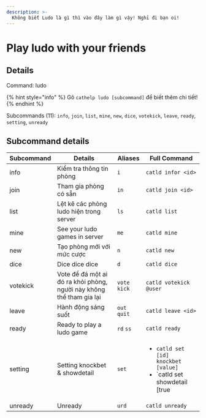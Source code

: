 ```yaml
---
description: >-
  Không biết Ludo là gì thì vào đây làm gì vậy! Nghỉ đi bạn oi!
---
```


# Play ludo with your friends

## Details

Command: ludo

{% hint style="info" %}
Gõ `cathelp ludo [subcommand]` để biết thêm chi tiết!
{% endhint %}

Subcommands (11): `info`, `join`, `list`, `mine`, `new`, `dice`, `votekick`, `leave`, `ready`, `setting`, `unready`

## Subcommand details

| Subcommand | Details                                                          | Aliases       | Full Command                                                                                                                      |
| ---------- | ---------------------------------------------------------------- | ------------- | --------------------------------------------------------------------------------------------------------------------------------- |
| info       | Kiểm tra thông tin phòng                                         | `i`           | `catld infor <id>`                                                                                                                |
| join       | Tham gia phòng có sẵn                                            | `in`          | `catld join <id>`                                                                                                                 |
| list       | Lệt kê các phòng ludo hiện trong server                          | `ls`          | `catld list`                                                                                                                      |
| mine       | See your ludo games in server                                    | `me`          | `catld mine`                                                                                                                      |
| new        | Tạo phòng mới với mức cược                                       | `n`           | `catld new`                                                                                                                       |
| dice       | Dice dice dice                                                   | `d`           | `catld dice`                                                                                                                      |
| votekick   | Vote để đá một ai đó ra khỏi phòng, người này không thể tham gia lại | `vote` `kick` | `catld votekick @user`                                                                                                            |
| leave      | Hành động sáng suốt                                              | `out` `quit`  | `catld leave <id>`                                                                                                                |
| ready      | Ready to play a ludo game                                        | `rd` `ss`     | `catld ready`                                                                                                                     |
| setting    | Setting knockbet & showdetail                                    | `set`         | <ul><li>`catld set [id] knockbet [value]`</li><li>`catld set <id> showdetail [true|false]`</li></ul> |
| unready    | Unready                                                          | `urd`         | `catld unready`                                                                                                                   |
